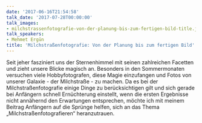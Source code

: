 ```yaml
---
date: '2017-06-16T21:54:58'
talk_date: '2017-07-28T00:00:00'
talk_images:
- milchstrassenfotografie-von-der-planung-bis-zum-fertigen-bild-title.jpg
talk_speakers:
- Mehmet Ergün
title: 'Milchstraßenfotografie: Von der Planung bis zum fertigen Bild'
---
```

Seit jeher fasziniert uns der Sternenhimmel mit seinen zahlreichen Facetten und zieht unsere Blicke magisch an. Besonders in den Sommermonaten versuchen viele Hobbyfotografen, diese Magie einzufangen und Fotos von unserer Galaxie - der Milchstraße - zu machen. Da es bei der Milchstraßenfotografie einige Dinge zu berücksichtigen gilt und sich gerade bei Anfängern schnell Ernüchterung einstellt, wenn die ersten Ergebnisse nicht annähernd den Erwartungen entsprechen, möchte ich mit meinem Beitrag Anfängern auf die Sprünge helfen, sich an das Thema „Milchstraßenfotografieren“ heranzutrauen.

